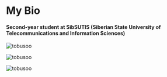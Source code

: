 <h1>My Bio</h1>

<h4>Second-year student at SibSUTIS (Siberian State University of Telecommunications and Information Sciences)</h4>
<p align="left"> <img src="https://komarev.com/ghpvc/?username=tobusoo&label=Profile%20views&color=0e75b6&style=flat" alt="tobusoo" /> </p>

<p><img align="center" src="https://github-readme-streak-stats.herokuapp.com/?user=tobusoo&" alt="tobusoo" /></p>
<p><img align="left" src="https://github-readme-stats.vercel.app/api/top-langs?username=tobusoo&show_icons=true&locale=en&layout=compact" alt="tobusoo" /></p>
